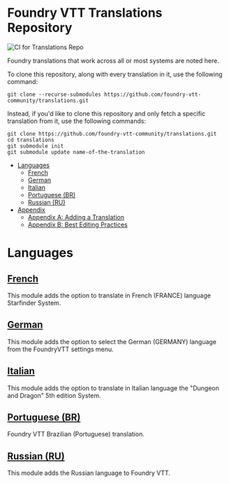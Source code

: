 # Foundry VTT Translations Repository

![CI for Translations Repo](https://github.com/foundry-vtt-community/translations/workflows/CI%20for%20Translations%20Repo/badge.svg)

Foundry translations that work across all or most systems are noted here.

To clone this repository, along with every translation in it, use the following command:

```
git clone --recurse-submodules https://github.com/foundry-vtt-community/translations.git
```

Instead, if you'd like to clone this repository and only fetch a specific translation from it, use the following commands:

```
git clone https://github.com/foundry-vtt-community/translations.git
cd translations
git submodule init
git submodule update name-of-the-translation
```


<!--tl=2-->
<!--ts-->
   * [Languages](#languages)
      * [French](#french)
      * [German](#german)
      * [Italian](#italian)
      * [Portuguese (BR)](#portuguese-br)
      * [Russian (RU)](#russian-ru)
   * [Appendix](#appendix)
      * [Appendix A: Adding a Translation](#appendix-a-adding-a-translation)
      * [Appendix B: Best Editing Practices](#appendix-b-best-editing-practices)
<!--te-->

# Languages

## [French](Languages/foundryvtt-lang-fr-fr.md)
This module adds the option to translate in French (FRANCE) language Starfinder System.

## [German](Languages/foundryvtt-german.md)
This module adds the option to select the German (GERMANY) language from the FoundryVTT settings menu.

## [Italian](Languages/foundryvtt-lang-it-it.md)
This module adds the option to translate in Italian language the "Dungeon and Dragon" 5th edition System.

## [Portuguese (BR)](Languages/foundryvtt-brazilian-portuguese.md)
Foundry VTT Brazilian (Portuguese) translation.

## [Russian (RU)](Languages/foundry-vtt-ru.md)
This module adds the Russian language to Foundry VTT.

